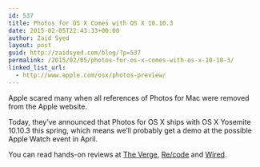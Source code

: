 ```yaml
---
id: 537
title: Photos for OS X Comes with OS X 10.10.3
date: 2015-02-05T22:43:33+00:00
author: Zaid Syed
layout: post
guid: http://zaidsyed.com/blog/?p=537
permalink: /2015/02/05/photos-for-os-x-comes-with-os-x-10-10-3/
linked_list_url:
  - http://www.apple.com/osx/photos-preview/
---
```

Apple scared many when all references of Photos for Mac were removed from the Apple website.

Today, they&#8217;ve announced that Photos for OS X ships with OS X Yosemite 10.10.3 this spring, which means we&#8217;ll probably get a demo at the possible Apple Watch event in April.

You can read hands-on reviews at [The Verge](http://www.theverge.com/2015/2/5/7982735/apple-new-iphoto-announced-photos-app-for-mac), [Re/code](http://recode.net/2015/02/05/first-look-apples-photos-app-for-mac-os-x/) and [Wired](http://www.wired.com/2015/02/photos-for-mac/).